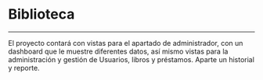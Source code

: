 # Biblioteca

----------------------------
El proyecto contará con vistas para el apartado de administrador, con un dashboard que le muestre diferentes datos, así mismo vistas para la administración y gestión de Usuarios, libros y préstamos. Aparte un historial y reporte.
